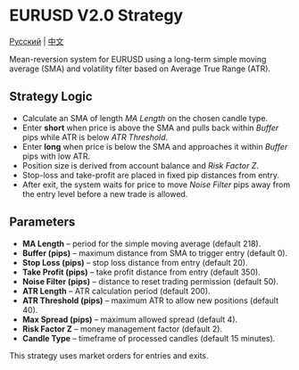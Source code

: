# EURUSD V2.0 Strategy
[Русский](README_ru.md) | [中文](README_cn.md)

Mean-reversion system for EURUSD using a long-term simple moving average (SMA) and volatility filter based on Average True Range (ATR).

## Strategy Logic

- Calculate an SMA of length *MA Length* on the chosen candle type.
- Enter **short** when price is above the SMA and pulls back within *Buffer* pips while ATR is below *ATR Threshold*.
- Enter **long** when price is below the SMA and approaches it within *Buffer* pips with low ATR.
- Position size is derived from account balance and *Risk Factor Z*.
- Stop-loss and take-profit are placed in fixed pip distances from entry.
- After exit, the system waits for price to move *Noise Filter* pips away from the entry level before a new trade is allowed.

## Parameters

- **MA Length** – period for the simple moving average (default 218).
- **Buffer (pips)** – maximum distance from SMA to trigger entry (default 0).
- **Stop Loss (pips)** – stop loss distance from entry (default 20).
- **Take Profit (pips)** – take profit distance from entry (default 350).
- **Noise Filter (pips)** – distance to reset trading permission (default 50).
- **ATR Length** – ATR calculation period (default 200).
- **ATR Threshold (pips)** – maximum ATR to allow new positions (default 40).
- **Max Spread (pips)** – maximum allowed spread (default 4).
- **Risk Factor Z** – money management factor (default 2).
- **Candle Type** – timeframe of processed candles (default 15 minutes).

This strategy uses market orders for entries and exits.

